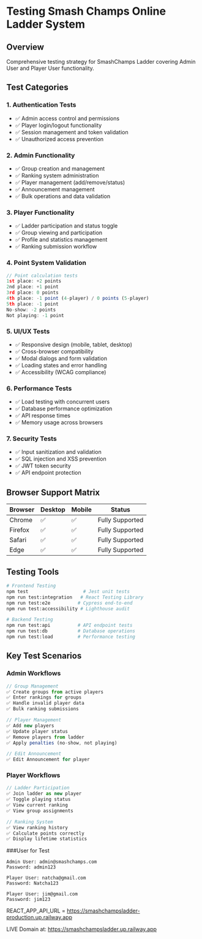 # Testing Smash Champs Online Ladder System

## Overview

Comprehensive testing strategy for SmashChamps Ladder covering Admin User and Player User functionality.

## Test Categories

### 1. Authentication Tests

- ✅ Admin access control and permissions
- ✅ Player login/logout functionality
- ✅ Session management and token validation
- ✅ Unauthorized access prevention

### 2. Admin Functionality

- ✅ Group creation and management
- ✅ Ranking system administration
- ✅ Player management (add/remove/status)
- ✅ Announcement management
- ✅ Bulk operations and data validation

### 3. Player Functionality

- ✅ Ladder participation and status toggle
- ✅ Group viewing and participation
- ✅ Profile and statistics management
- ✅ Ranking submission workflow

### 4. Point System Validation

```javascript
// Point calculation tests
1st place: +2 points
2nd place: +1 point
3rd place: 0 points
4th place: -1 point (4-player) / 0 points (5-player)
5th place: -1 point
No-show: -2 points
Not playing: -1 point
```

### 5. UI/UX Tests

- ✅ Responsive design (mobile, tablet, desktop)
- ✅ Cross-browser compatibility
- ✅ Modal dialogs and form validation
- ✅ Loading states and error handling
- ✅ Accessibility (WCAG compliance)

### 6. Performance Tests

- ✅ Load testing with concurrent users
- ✅ Database performance optimization
- ✅ API response times
- ✅ Memory usage across browsers

### 7. Security Tests

- ✅ Input sanitization and validation
- ✅ SQL injection and XSS prevention
- ✅ JWT token security
- ✅ API endpoint protection

## Browser Support Matrix

| Browser | Desktop | Mobile | Status |
|---------|---------|--------|--------|
| Chrome | ✅ | ✅ | Fully Supported |
| Firefox | ✅ | ✅ | Fully Supported |
| Safari | ✅ | ✅ | Fully Supported |
| Edge | ✅ | ✅ | Fully Supported |

## Testing Tools

```bash
# Frontend Testing
npm test                    # Jest unit tests
npm run test:integration   # React Testing Library
npm run test:e2e          # Cypress end-to-end
npm run test:accessibility # Lighthouse audit

# Backend Testing
npm run test:api          # API endpoint tests
npm run test:db           # Database operations
npm run test:load         # Performance testing
```

## Key Test Scenarios

### Admin Workflows

```javascript
// Group Management
✅ Create groups from active players
✅ Enter rankings for groups
✅ Handle invalid player data
✅ Bulk ranking submissions

// Player Management
✅ Add new players
✅ Update player status
✅ Remove players from ladder
✅ Apply penalties (no-show, not playing)

// Edit Announcement
✅ Edit Announcement for player
```

### Player Workflows

```javascript
// Ladder Participation
✅ Join ladder as new player
✅ Toggle playing status
✅ View current ranking
✅ View group assignments

// Ranking System
✅ View ranking history
✅ Calculate points correctly
✅ Display lifetime statistics
```

###User for Test

```
Admin User: admin@smashchamps.com
Password: admin123

Player User: natcha@gmail.com
Password: Natcha123

Player User: jim@gmail.com
Password: jim123
```


REACT_APP_API_URL = https://smashchampsladder-production.up.railway.app

 LIVE Domain at:
https://smashchampsladder.up.railway.app